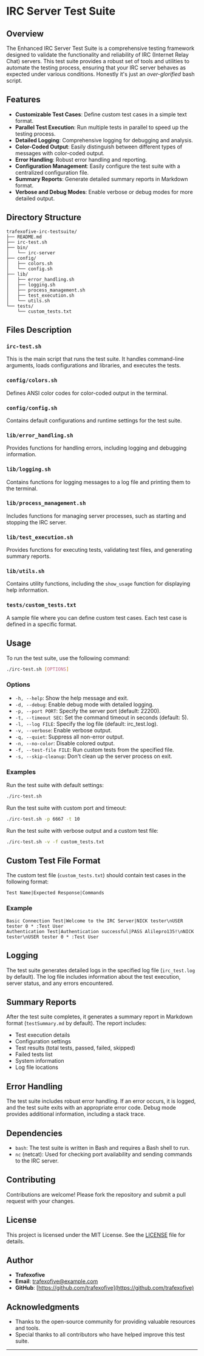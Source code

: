 # IRC Server Test Suite

## Overview

The Enhanced IRC Server Test Suite is a comprehensive testing framework designed to validate the functionality and reliability of IRC (Internet Relay Chat) servers. This test suite provides a robust set of tools and utilities to automate the testing process, ensuring that your IRC server behaves as expected under various conditions. Honestly it's just an *over-glorified* bash script.

## Features

- **Customizable Test Cases**: Define custom test cases in a simple text format.
- **Parallel Test Execution**: Run multiple tests in parallel to speed up the testing process.
- **Detailed Logging**: Comprehensive logging for debugging and analysis.
- **Color-Coded Output**: Easily distinguish between different types of messages with color-coded output.
- **Error Handling**: Robust error handling and reporting.
- **Configuration Management**: Easily configure the test suite with a centralized configuration file.
- **Summary Reports**: Generate detailed summary reports in Markdown format.
- **Verbose and Debug Modes**: Enable verbose or debug modes for more detailed output.

## Directory Structure

```plaintext
trafexofive-irc-testsuite/
├── README.md
├── irc-test.sh
├── bin/
│   └── irc-server
├── config/
│   ├── colors.sh
│   └── config.sh
├── lib/
│   ├── error_handling.sh
│   ├── logging.sh
│   ├── process_management.sh
│   ├── test_execution.sh
│   └── utils.sh
└── tests/
    └── custom_tests.txt
```

## Files Description

### `irc-test.sh`

This is the main script that runs the test suite. It handles command-line arguments, loads configurations and libraries, and executes the tests.

### `config/colors.sh`

Defines ANSI color codes for color-coded output in the terminal.

### `config/config.sh`

Contains default configurations and runtime settings for the test suite.

### `lib/error_handling.sh`

Provides functions for handling errors, including logging and debugging information.

### `lib/logging.sh`

Contains functions for logging messages to a log file and printing them to the terminal.

### `lib/process_management.sh`

Includes functions for managing server processes, such as starting and stopping the IRC server.

### `lib/test_execution.sh`

Provides functions for executing tests, validating test files, and generating summary reports.

### `lib/utils.sh`

Contains utility functions, including the `show_usage` function for displaying help information.

### `tests/custom_tests.txt`

A sample file where you can define custom test cases. Each test case is defined in a specific format.

## Usage

To run the test suite, use the following command:

```bash
./irc-test.sh [OPTIONS]
```

### Options

- `-h, --help`: Show the help message and exit.
- `-d, --debug`: Enable debug mode with detailed logging.
- `-p, --port PORT`: Specify the server port (default: 22200).
- `-t, --timeout SEC`: Set the command timeout in seconds (default: 5).
- `-l, --log FILE`: Specify the log file (default: irc_test.log).
- `-v, --verbose`: Enable verbose output.
- `-q, --quiet`: Suppress all non-error output.
- `-n, --no-color`: Disable colored output.
- `-f, --test-file FILE`: Run custom tests from the specified file.
- `-s, --skip-cleanup`: Don't clean up the server process on exit.

### Examples

Run the test suite with default settings:

```bash
./irc-test.sh
```

Run the test suite with custom port and timeout:

```bash
./irc-test.sh -p 6667 -t 10
```

Run the test suite with verbose output and a custom test file:

```bash
./irc-test.sh -v -f custom_tests.txt
```

## Custom Test File Format

The custom test file (`custom_tests.txt`) should contain test cases in the following format:

```plaintext
Test Name|Expected Response|Commands
```

### Example

```plaintext
Basic Connection Test|Welcome to the IRC Server|NICK tester\nUSER tester 0 * :Test User
Authentication Test|Authentication successful|PASS Alilepro135!\nNICK tester\nUSER tester 0 * :Test User
```

## Logging

The test suite generates detailed logs in the specified log file (`irc_test.log` by default). The log file includes information about the test execution, server status, and any errors encountered.

## Summary Reports

After the test suite completes, it generates a summary report in Markdown format (`testSummary.md` by default). The report includes:

- Test execution details
- Configuration settings
- Test results (total tests, passed, failed, skipped)
- Failed tests list
- System information
- Log file locations

## Error Handling

The test suite includes robust error handling. If an error occurs, it is logged, and the test suite exits with an appropriate error code. Debug mode provides additional information, including a stack trace.

## Dependencies

- `bash`: The test suite is written in Bash and requires a Bash shell to run.
- `nc` (netcat): Used for checking port availability and sending commands to the IRC server.

## Contributing

Contributions are welcome! Please fork the repository and submit a pull request with your changes.

## License

This project is licensed under the MIT License. See the [LICENSE](LICENSE) file for details.

## Author

- **Trafexofive**
- **Email**: [trafexofive@example.com](mailto:trafexofive@example.com)
- **GitHub**: [https://github.com/trafexofive](https://github.com/trafexofive)

## Acknowledgments

- Thanks to the open-source community for providing valuable resources and tools.
- Special thanks to all contributors who have helped improve this test suite.

---
